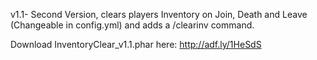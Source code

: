 v1.1- Second Version, clears players Inventory on Join, Death and Leave (Changeable in config.yml) and adds a /clearinv <playername> command.

Download InventoryClear_v1.1.phar here: http://adf.ly/1HeSdS
